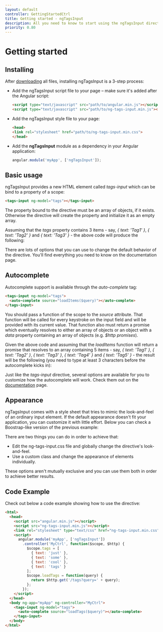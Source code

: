 ```yaml
---
layout: default
controller: GettingStartedCtrl
title: Getting started - ngTagsInput
description: All you need to know to start using the ngTagsInput directive
priority: 0.80
---
```

# Getting started

## Installing

After [downloading](download) all files, installing ngTagsInput is a 3-step process:

- Add the ngTagsInput script file to your page &ndash; make sure it's added after the Angular script:

    ```html
    <script type="text/javascript" src="path/to/angular.min.js"></script>
    <script type="text/javascript" src="path/to/ng-tags-input.min.js"></script>
    ```

- Add the ngTagsInput style file to your page:

    ```html
    <head>
    <link rel="stylesheet" href="path/to/ng-tags-input.min.css">
    </head>
    ```

- Add the **ngTagsInput** module as a dependency in your Angular application:

    ```javascript
    angular.module('myApp', ['ngTagsInput']);
    ```

## Basic usage

ngTagsInput provides a new HTML element called *tags-input* which can be bind to a property of a scope:

```html
<tags-input ng-model="tags"></tags-input>
```

The property bound to the directive must be an array of objects, if it exists. Otherwise the directive will create the property and initialize it as an empty array.

Assuming that the <em>tags</em> property contains 3 items - say, *{ text: 'Tag1' }*, *{ text: 'Tag2' }* and *{ text: 'Tag3' }* - the above code will produce the following:

<tags-input ng-model="tags"></tags-input>

There are lots of options that you can use to change the default behavior of the directive. You'll find everything you need to know on the documentation page.

## Autocomplete

Autocomplete support is available through the *auto-complete* tag:
 
```html
<tags-input ng-model="tags">
  <auto-complete source="loadItems($query)"></auto-complete>
</tags-input>
```

You should pass a function of the scope to the <em>source</em> attribute. That function will be called for every
keystroke on the input field and will be provided with its current value. That function also must return a promise which
eventually resolves to either an array of objects or an object with a *data* property containing an array of
objects (e.g. *$http promises*).
  
Given the above code and assuming that the *loadItems* function will return a promise that resolves to an array
containing 5 items - say, *{ text: 'Tag1' }*, *{ text: 'Tag2' }*, *{ text: 'Tag3' }*, *{ text: 'Tag4' }*
and *{ text: 'Tag5' }* - the result will be the following (you need to type at least 3 characters before the autocomplete kicks in):

<tags-input ng-model="tags">
  <auto-complete source="loadItems($query)"></auto-complete>
</tags-input>

Just like the *tags-input* directive, several options are available for you to customize how the autocomplete will work.
Check them out on the [documentation](documentation) page.

## Appearance

ngTagsInput comes with a style sheet that tries to mimic the look-and-feel of an ordinary input element. If the default
appearance doesn't fit your application, you can customize it with little effort. Below you can check a Boostrap-like
version of the previous example:

<tags-input ng-model="tags" class="bootstrap">
    <auto-complete source="loadItems($query)"></auto-complete>
</tags-input>

There are two things you can do in order to achieve that:

- Edit the ng-tags-input.css file and globally change the directive's look-and-feel.
- Use a custom class and change the appearance of elements individually.

These options aren't mutually exclusive and you can use them both in order to achieve better results.

## Code Example

Check out below a code example showing how to use the directive:

```html
<html>
  <head>
    <script src="angular.min.js"></script>
    <script src="ng-tags-input.min.js"></script>
    <link rel="stylesheet" type="text/css" href="ng-tags-input.min.css">
    <script>
      angular.module('myApp', ['ngTagsInput'])
        .controller('MyCtrl', function($scope, $http) {
          $scope.tags = [
            { text: 'just' },
            { text: 'some' },
            { text: 'cool' },
            { text: 'tags' }
          ];
          $scope.loadTags = function(query) {
            return $http.get('/tags?query=' + query);
          };
        });
    </script>
  </head>
  <body ng-app="myApp" ng-controller="MyCtrl">
    <tags-input ng-model="tags">
      <auto-complete source="loadTags($query)"></auto-complete>
    </tags-input>
  </body>
</html>
```
